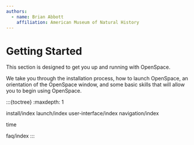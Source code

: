 ```yaml
---
authors:
  - name: Brian Abbott
    affiliation: American Museum of Natural History
---
```



# Getting Started

This section is designed to get you up and running with OpenSpace.

We take you through the installation process, how to launch OpenSpace, an orientation of the OpenSpace window, and some basic skills that will allow you to begin using OpenSpace.


:::{toctree}
:maxdepth: 1

install/index
launch/index
user-interface/index
navigation/index


time


faq/index
:::
